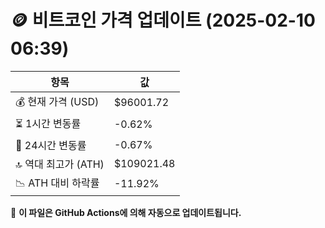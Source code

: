# 🪙 비트코인 가격 업데이트 (2025-02-10 06:39)

| 항목                | 값 |
|--------------------|----------------|
| 💰 현재 가격 (USD) | $96001.72 |
| ⏳ 1시간 변동률    | -0.62% |
| 📆 24시간 변동률   | -0.67% |
| 🔝 역대 최고가 (ATH) | $109021.48 |
| 📉 ATH 대비 하락률 | -11.92% |

🔄 **이 파일은 GitHub Actions에 의해 자동으로 업데이트됩니다.**
